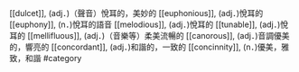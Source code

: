 [[dulcet]], (adj．)（聲音）悅耳的，美妙的 
[[euphonious]], (adj．)悅耳的 
[[euphony]], (n．)悅耳的語音 
[[melodious]], (adj．)悅耳的 
[[tunable]], (adj．)悅耳的 
[[mellifluous]], (adj．)（音樂等）柔美流暢的 
[[canorous]], (adj．)音調優美的，響亮的 
[[concordant]], (adj．)和諧的，一致的 
[[concinnity]], (n．)優美，雅致，和諧 
#category
